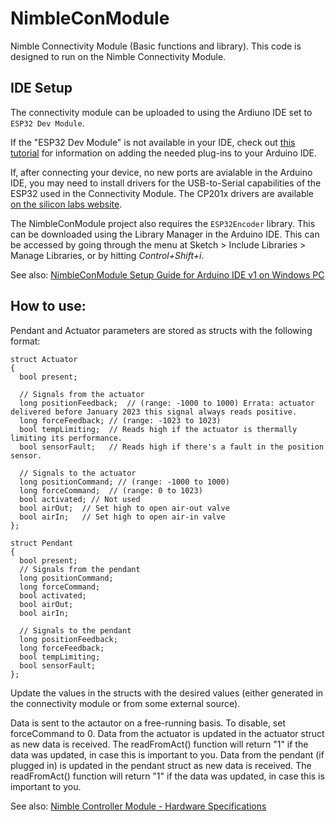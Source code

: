 # NimbleConModule
Nimble Connectivity Module (Basic functions and library).
This code is designed to run on the Nimble Connectivity Module.

## IDE Setup

The connectivity module can be uploaded to using the Ardiuno IDE set to `ESP32 Dev Module`.

If the "ESP32 Dev Module" is not available in your IDE, check out [this tutorial](https://randomnerdtutorials.com/installing-the-esp32-board-in-arduino-ide-windows-instructions/) for information on adding the needed plug-ins to your Arduino IDE.

If, after connecting your device, no new ports are avialable in the Arduino IDE, you may need to install drivers for the USB-to-Serial capabilities of the ESP32 used in the Connectivity Module. The CP201x drivers are available [on the silicon labs website](https://www.silabs.com/developers/usb-to-uart-bridge-vcp-drivers?tab=downloads).

The NimbleConModule project also requires the `ESP32Encoder` library. This can be downloaded using the Library Manager in the Arduino IDE. This can be accessed by going through the menu at Sketch > Include Libraries > Manage Libraries, or by hitting _Control+Shift+i_.

See also: [NimbleConModule Setup Guide for Arduino IDE v1 on Windows PC](./docs/setup-guide-windows-arduino-ide1.md)

## How to use:

Pendant and Actuator parameters are stored as structs with the following format:
```
struct Actuator
{
  bool present;

  // Signals from the actuator
  long positionFeedback;  // (range: -1000 to 1000) Errata: actuator delivered before January 2023 this signal always reads positive.
  long forceFeedback; // (range: -1023 to 1023)
  bool tempLimiting;  // Reads high if the actuator is thermally limiting its performance.
  bool sensorFault;   // Reads high if there's a fault in the position sensor.

  // Signals to the actuator
  long positionCommand; // (range: -1000 to 1000)
  long forceCommand;  // (range: 0 to 1023)
  bool activated; // Not used
  bool airOut;  // Set high to open air-out valve
  bool airIn;   // Set high to open air-in valve
};
```
```
struct Pendant
{
  bool present;
  // Signals from the pendant
  long positionCommand;
  long forceCommand;
  bool activated;
  bool airOut;
  bool airIn;

  // Signals to the pendant
  long positionFeedback;
  long forceFeedback;
  bool tempLimiting;
  bool sensorFault;
};
```
Update the values in the structs with the desired values (either generated in the connectivity module or from some external source).

Data is sent to the actautor on a free-running basis. To disable, set forceCommand to 0.
Data from the actuator is updated in the actuator struct as new data is received. The readFromAct() function will return "1" if the data was updated, in case this is important to you.
Data from the pendant (if plugged in) is updated in the pendant struct as new data is received. The readFromAct() function will return "1" if the data was updated, in case this is important to you.

See also: [Nimble Controller Module - Hardware Specifications](./docs/hardware-specs.md)
